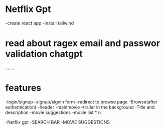 # Netflix Gpt

-create react app
-install tailwind




# read about ragex email and passwor validation chatgpt
.......
# features
-login/signup
    -signup/signin form
    -redirect to browse page
-Browse(after authentication)
    -header
    -mainmovie
        -trailer in the background
        -Title and description
        -movie suggestions 
            -movie list * n

-Netflix gpt
    -SEARCH BAR
    -MOVIE SUGGESTIONS      

